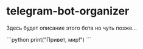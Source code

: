 # telegram-bot-organizer
Здесь будет описание этого бота но чуть позже...

\```python
print("Привет, мир!")
\```
